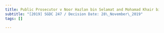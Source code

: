 ```yaml
---
title: Public Prosecutor v Noor Hazlan bin Selamat and Mohamad Khair bin Jonid
subtitle: "[2019] SGDC 247 / Decision Date: 28\_November\_2019"
tags: []

---
```

